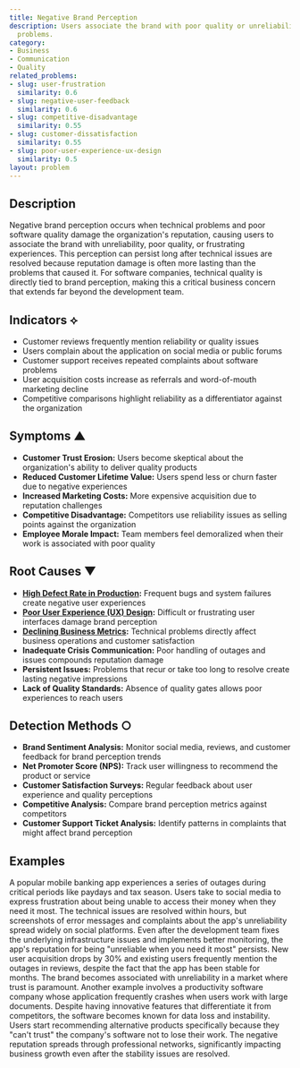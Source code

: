 ```yaml
---
title: Negative Brand Perception
description: Users associate the brand with poor quality or unreliability due to technical
  problems.
category:
- Business
- Communication
- Quality
related_problems:
- slug: user-frustration
  similarity: 0.6
- slug: negative-user-feedback
  similarity: 0.6
- slug: competitive-disadvantage
  similarity: 0.55
- slug: customer-dissatisfaction
  similarity: 0.55
- slug: poor-user-experience-ux-design
  similarity: 0.5
layout: problem
---
```


## Description

Negative brand perception occurs when technical problems and poor software quality damage the organization's reputation, causing users to associate the brand with unreliability, poor quality, or frustrating experiences. This perception can persist long after technical issues are resolved because reputation damage is often more lasting than the problems that caused it. For software companies, technical quality is directly tied to brand perception, making this a critical business concern that extends far beyond the development team.

## Indicators ⟡
- Customer reviews frequently mention reliability or quality issues
- Users complain about the application on social media or public forums
- Customer support receives repeated complaints about software problems
- User acquisition costs increase as referrals and word-of-mouth marketing decline
- Competitive comparisons highlight reliability as a differentiator against the organization

## Symptoms ▲
- **Customer Trust Erosion:** Users become skeptical about the organization's ability to deliver quality products
- **Reduced Customer Lifetime Value:** Users spend less or churn faster due to negative experiences
- **Increased Marketing Costs:** More expensive acquisition due to reputation challenges
- **Competitive Disadvantage:** Competitors use reliability issues as selling points against the organization
- **Employee Morale Impact:** Team members feel demoralized when their work is associated with poor quality

## Root Causes ▼
- **[High Defect Rate in Production](high-defect-rate-in-production.md):** Frequent bugs and system failures create negative user experiences
- **[Poor User Experience (UX) Design](poor-user-experience-ux-design.md):** Difficult or frustrating user interfaces damage brand perception
- **[Declining Business Metrics](declining-business-metrics.md):** Technical problems directly affect business operations and customer satisfaction
- **Inadequate Crisis Communication:** Poor handling of outages and issues compounds reputation damage
- **Persistent Issues:** Problems that recur or take too long to resolve create lasting negative impressions
- **Lack of Quality Standards:** Absence of quality gates allows poor experiences to reach users

## Detection Methods ○
- **Brand Sentiment Analysis:** Monitor social media, reviews, and customer feedback for brand perception trends
- **Net Promoter Score (NPS):** Track user willingness to recommend the product or service
- **Customer Satisfaction Surveys:** Regular feedback about user experience and quality perceptions
- **Competitive Analysis:** Compare brand perception metrics against competitors
- **Customer Support Ticket Analysis:** Identify patterns in complaints that might affect brand perception

## Examples

A popular mobile banking app experiences a series of outages during critical periods like paydays and tax season. Users take to social media to express frustration about being unable to access their money when they need it most. The technical issues are resolved within hours, but screenshots of error messages and complaints about the app's unreliability spread widely on social platforms. Even after the development team fixes the underlying infrastructure issues and implements better monitoring, the app's reputation for being "unreliable when you need it most" persists. New user acquisition drops by 30% and existing users frequently mention the outages in reviews, despite the fact that the app has been stable for months. The brand becomes associated with unreliability in a market where trust is paramount. Another example involves a productivity software company whose application frequently crashes when users work with large documents. Despite having innovative features that differentiate it from competitors, the software becomes known for data loss and instability. Users start recommending alternative products specifically because they "can't trust" the company's software not to lose their work. The negative reputation spreads through professional networks, significantly impacting business growth even after the stability issues are resolved.